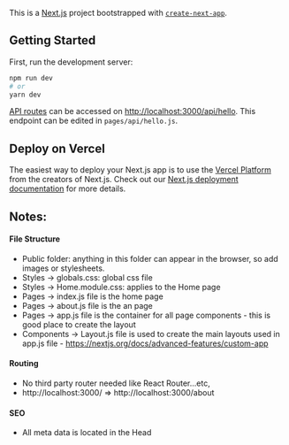 This is a [Next.js](https://nextjs.org/) project bootstrapped with [`create-next-app`](https://github.com/vercel/next.js/tree/canary/packages/create-next-app).

## Getting Started

First, run the development server:

```bash
npm run dev
# or
yarn dev
```

[API routes](https://nextjs.org/docs/api-routes/introduction) can be accessed on [http://localhost:3000/api/hello](http://localhost:3000/api/hello). This endpoint can be edited in `pages/api/hello.js`.

## Deploy on Vercel

The easiest way to deploy your Next.js app is to use the [Vercel Platform](https://vercel.com/new?utm_medium=default-template&filter=next.js&utm_source=create-next-app&utm_campaign=create-next-app-readme) from the creators of Next.js.
Check out our [Next.js deployment documentation](https://nextjs.org/docs/deployment) for more details.

## Notes:

#### File Structure

- Public folder: anything in this folder can appear in the browser, so add images or stylesheets.
- Styles -> globals.css: global css file
- Styles -> Home.module.css: applies to the Home page
- Pages -> index.js file is the home page
- Pages -> about.js file is the an page
- Pages -> app.js file is the container for all page components - this is good place to create the layout
- Components -> Layout.js file is used to create the main layouts used in app.js file - https://nextjs.org/docs/advanced-features/custom-app

#### Routing

- No third party router needed like React Router...etc,
- http://localhost:3000/ => http://localhost:3000/about

#### SEO

- All meta data is located in the Head
